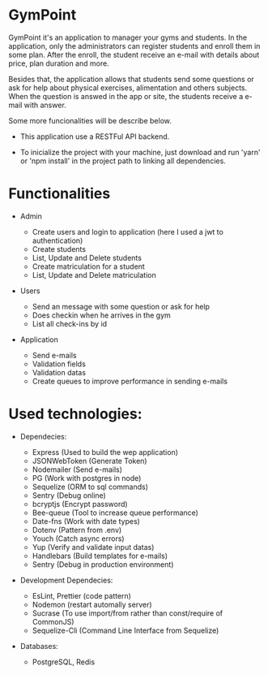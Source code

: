 # GymPoint

GymPoint it's an application to manager your gyms and students. 
In the application, only the administrators can register students and enroll them in some plan. After the enroll, the student receive an e-mail with details about price, plan duration and more.

Besides that, the application allows that students send some questions or ask for help about physical exercises, alimentation and others subjects. When the question is answed in the app or site, the students receive a e-mail with answer.

Some more funcionalities will be describe below.

* This application use a RESTFul API backend.

* To inicialize the project with your machine, just download and run 'yarn' or 'npm install' in the project path to linking all dependencies.

# Functionalities
  * Admin
    - Create users and login to application (here I used a jwt to authentication)
    - Create students
    - List, Update and Delete students
    - Create matriculation for a student
    - List, Update and Delete matriculation
    
  * Users
    - Send an message with some question or ask for help
    - Does checkin when he arrives in the gym
    - List all check-ins by id
    
  * Application
    - Send e-mails
    - Validation fields
    - Validation datas
    - Create queues to improve performance in sending e-mails

# Used technologies:

* Dependecies:
  - Express (Used to build the wep application)
  - JSONWebToken (Generate Token)
  - Nodemailer (Send e-mails)
  - PG (Work with postgres in node)
  - Sequelize (ORM to sql commands)
  - Sentry (Debug online)
  - bcryptjs (Encrypt password)
  - Bee-queue (Tool to increase queue performance)
  - Date-fns (Work with date types)
  - Dotenv (Pattern from .env)
  - Youch (Catch async errors)
  - Yup (Verify and validate input datas)
  - Handlebars (Build templates for e-mails)
  - Sentry (Debug in production environment)

* Development Dependecies: 
  - EsLint, Prettier (code pattern)
  - Nodemon (restart automally server)
  - Sucrase (To use import/from rather than const/require of CommonJS)
  - Sequelize-Cli (Command Line Interface from Sequelize)

* Databases:
  - PostgreSQL, Redis
